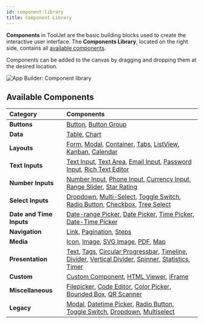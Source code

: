 ```yaml
---
id: component-library
title: Component Library
---
```


**Components** in ToolJet are the basic building blocks used to create the interactive user interface. The **Components Library**, located on the right side, contains all [available components](#available-components). 

Components can be added to the canvas by dragging and dropping them at the desired location.

<img className="screenshot-full img-full" src="/img/app-builder/components/component-library.png" alt="App Builder: Component library"/>

## Available Components

| Category | Components |
|:----------|:------------|
| **Buttons**  | [Button](#), [Button Group](#) |
| **Data** | [Table](#), [Chart](#)|
| **Layouts** | [Form](#), [Modal](#), [Container](#), [Tabs](#), [ListView](#), [Kanban](#), [Calendar](#) |
| **Text Inputs** | [Text Input](#), [Text Area](#), [Email Input](#), [Password Input](#), [Rich Text Editor](#) |
| **Number Inputs** | [Number Input](#), [Phone Input](#), [Currency Input](#), [Range Slider](#), [Star Rating](#) |
| **Select Inputs** | [Dropdown](#), [Multi-Select](#), [Toggle Switch](#), [Radio Button](#), [Checkbox](#), [Tree Select](#) |
| **Date and Time Inputs** | [Date-range Picker](#), [Date Picker](#), [Time Picker](#), [Date-Time Picker](#) |
| **Navigation** | [Link](#), [Pagination](#), [Steps](#) |
| **Media** | [Icon](#), [Image](#), [SVG Image](#), [PDF](#), [Map](#) |
| **Presentation** | [Text](#), [Tags](#), [Circular Progressbar](#), [Timeline](#), [Divider](#), [Vertical Divider](#), [Spinner](#), [Statistics](#), [Timer](#) |
| **Custom** | [Custom Component](#), [HTML Viewer](#), [iFrame](#) |
| **Miscellaneous** | [Filepicker](#), [Code Editor](#), [Color Picker](#), [Bounded Box](#), [QR Scanner](#) |
| **Legacy** | [Modal](#), [Datetime Picker](#), [Radio Button](#), [Toggle Switch](#), [Dropdown](#), [Multiselect](#) |
